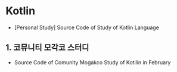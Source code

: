 # Kotlin
- [Personal Study] Source Code of Study of Kotlin Language

## 1. 코뮤니티 모각코 스터디
- Source Code of Comunity Mogakco Study of Kotilin in February 